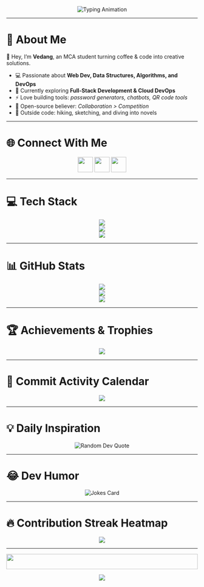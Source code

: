 <p align="center">
  <img src="https://readme-typing-svg.herokuapp.com?font=Fira+Code&size=28&pause=1000&color=00C9FF&center=true&vCenter=true&width=600&lines=Hi+There!+I'm+Vedang+🚀;MCA+Student+%7C+Developer;Building+Projects+That+Matter;Always+Learning+%26+Sharing" alt="Typing Animation" />
</p>


---

# 💫 About Me
👋 Hey, I’m **Vedang**, an MCA student turning coffee & code into creative solutions.  

- 💻 Passionate about **Web Dev, Data Structures, Algorithms, and DevOps**  
- 🌱 Currently exploring **Full-Stack Development & Cloud DevOps**  
- ⚡ Love building tools: *password generators, chatbots, QR code tools*  
- 🤝 Open-source believer: *Collaboration > Competition*  
- 🎨 Outside code: hiking, sketching, and diving into novels  

---

# 🌐 Connect With Me  
<p align="center">
  <a href="https://instagram.com/__vedangs__"><img src="https://skillicons.dev/icons?i=instagram" height="40" /></a>
  <a href="https://linkedin.com/in/vedang-shelatkar-b3839a26a"><img src="https://skillicons.dev/icons?i=linkedin" height="40" /></a>
  <a href="mailto:a240294@famt.ac.in"><img src="https://skillicons.dev/icons?i=gmail" height="40" /></a>
</p>

---

# 💻 Tech Stack
<p align="center">
  <img src="https://skillicons.dev/icons?i=c,cpp,cs,java,js,ts,python,kotlin,php,html,css" /><br/>
  <img src="https://skillicons.dev/icons?i=react,nodejs,express,mysql,firebase,vercel,git,github,gitlab" /><br/>
  <img src="https://skillicons.dev/icons?i=figma,xd,canva" />
</p>

---

# 📊 GitHub Stats
<div align="center">

![](https://github-readme-stats.vercel.app/api?username=CodeWithVedang&theme=radical&hide_border=false&include_all_commits=true&count_private=true)  
![](https://github-readme-streak-stats.herokuapp.com/?user=CodeWithVedang&theme=radical&hide_border=false)  
![](https://github-readme-stats.vercel.app/api/top-langs/?username=CodeWithVedang&theme=radical&hide_border=false&layout=compact)

</div>

---

# 🏆 Achievements & Trophies
<p align="center">
  <img src="https://github-profile-trophy.vercel.app/?username=CodeWithVedang&theme=tokyonight&margin-w=8&margin-h=8&no-frame=true" />
</p>

---

# 📅 Commit Activity Calendar
<p align="center">
  <img src="https://github-readme-activity-graph.vercel.app/graph?username=CodeWithVedang&bg_color=0d1117&color=00f7ff&line=00c9ff&point=ffffff&area=true&hide_border=true" />
</p>

---

# 💡 Daily Inspiration
<p align="center">
  <img src="https://quotes-github-readme.vercel.app/api?type=horizontal&theme=radical" alt="Random Dev Quote" />
</p>

---

# 😂 Dev Humor
<p align="center">
  <img src="https://readme-jokes.vercel.app/api?hideBorder&theme=tokyonight" alt="Jokes Card" />
</p>

---

# 🔥 Contribution Streak Heatmap
<p align="center">
  <img src="https://github-readme-streak-stats.herokuapp.com/?user=CodeWithVedang&theme=gruvbox_duo&hide_border=true" />
</p>

---

<p align="center">
  <img src="https://i.imgur.com/dBaSKWF.gif" height="40" width="100%" />
</p>

<p align="center">
  <img src="https://capsule-render.vercel.app/api?type=waving&color=0:92FE9D,100:00C9FF&height=120&section=footer" />
</p>
